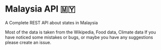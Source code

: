 # Malaysia API 🇲🇾

A Complete REST API about states in Malaysia

Most of the data is taken from the Wikipedia, Food data, Climate data
If you have noticed some mistakes or bugs, or maybe you have any suggestions please create an issue.

